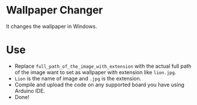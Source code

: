 # Wallpaper Changer
It changes the wallpaper in Windows.

# Use
- Replace `full_path_of_the_image_with_extension` with the actual full path of the image want to set as wallpaper with extension like `lion.jpg`.
- `Lion` is the name of image and `.jpg` is the extension.
- Compile and upload the code on any supported board you have using Arduino IDE.
- Done!